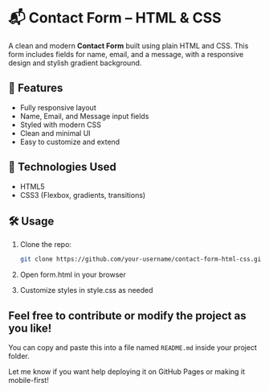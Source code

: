 # 📬 Contact Form – HTML & CSS

A clean and modern **Contact Form** built using plain HTML and CSS. This form includes fields for name, email, and a message, with a responsive design and stylish gradient background.

## 🔧 Features
- Fully responsive layout  
- Name, Email, and Message input fields  
- Styled with modern CSS  
- Clean and minimal UI  
- Easy to customize and extend

## 🚀 Technologies Used
- HTML5  
- CSS3 (Flexbox, gradients, transitions)

## 🛠️ Usage

1. Clone the repo:
   ```bash
   git clone https://github.com/your-username/contact-form-html-css.git
   
2. Open form.html in your browser

3. Customize styles in style.css as needed

## Feel free to contribute or modify the project as you like!

You can copy and paste this into a file named `README.md` inside your project folder.

Let me know if you want help deploying it on GitHub Pages or making it mobile-first!

